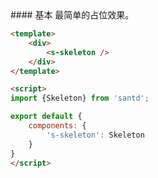 <text lang="cn">
#### 基本
最简单的占位效果。
</text>

```html
<template>
    <div>
        <s-skeleton />
    </div>
</template>

<script>
import {Skeleton} from 'santd';

export default {
    components: {
        's-skeleton': Skeleton
    }
}
</script>
```
